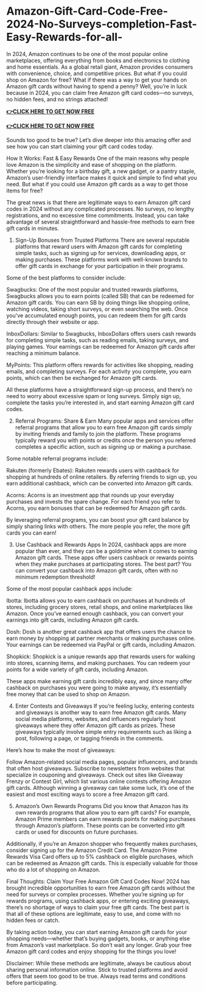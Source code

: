 # Amazon-Gift-Card-Code-Free-2024-No-Surveys-completion-Fast-Easy-Rewards-for-all-
In 2024, Amazon continues to be one of the most popular online marketplaces, offering everything from books and electronics to clothing and home essentials. As a global retail giant, Amazon provides consumers with convenience, choice, and competitive prices. But what if you could shop on Amazon for free? What if there was a way to get your hands on Amazon gift cards without having to spend a penny? Well, you’re in luck because in 2024, you can claim free Amazon gift card codes—no surveys, no hidden fees, and no strings attached!



**[👉CLICK HERE TO GET NOW FREE](https://link.gettrendd.com/amazon)**

**[👉CLICK HERE TO GET NOW FREE](https://link.gettrendd.com/amazon)**


Sounds too good to be true? Let’s dive deeper into this amazing offer and see how you can start claiming your gift card codes today.

How It Works: Fast & Easy Rewards
One of the main reasons why people love Amazon is the simplicity and ease of shopping on the platform. Whether you’re looking for a birthday gift, a new gadget, or a pantry staple, Amazon’s user-friendly interface makes it quick and simple to find what you need. But what if you could use Amazon gift cards as a way to get those items for free?

The great news is that there are legitimate ways to earn Amazon gift card codes in 2024 without any complicated processes. No surveys, no lengthy registrations, and no excessive time commitments. Instead, you can take advantage of several straightforward and hassle-free methods to earn free gift cards in minutes.

1. Sign-Up Bonuses from Trusted Platforms
There are several reputable platforms that reward users with Amazon gift cards for completing simple tasks, such as signing up for services, downloading apps, or making purchases. These platforms work with well-known brands to offer gift cards in exchange for your participation in their programs.

Some of the best platforms to consider include:

Swagbucks: One of the most popular and trusted rewards platforms, Swagbucks allows you to earn points (called SB) that can be redeemed for Amazon gift cards. You can earn SB by doing things like shopping online, watching videos, taking short surveys, or even searching the web. Once you've accumulated enough points, you can redeem them for gift cards directly through their website or app.

InboxDollars: Similar to Swagbucks, InboxDollars offers users cash rewards for completing simple tasks, such as reading emails, taking surveys, and playing games. Your earnings can be redeemed for Amazon gift cards after reaching a minimum balance.

MyPoints: This platform offers rewards for activities like shopping, reading emails, and completing surveys. For each activity you complete, you earn points, which can then be exchanged for Amazon gift cards.

All these platforms have a straightforward sign-up process, and there’s no need to worry about excessive spam or long surveys. Simply sign up, complete the tasks you’re interested in, and start earning Amazon gift card codes.

2. Referral Programs: Share & Earn
Many popular apps and services offer referral programs that allow you to earn free Amazon gift cards simply by inviting friends and family to join the platform. These programs typically reward you with points or credits once the person you referred completes a specific action, such as signing up or making a purchase.

Some notable referral programs include:

Rakuten (formerly Ebates): Rakuten rewards users with cashback for shopping at hundreds of online retailers. By referring friends to sign up, you earn additional cashback, which can be converted into Amazon gift cards.

Acorns: Acorns is an investment app that rounds up your everyday purchases and invests the spare change. For each friend you refer to Acorns, you earn bonuses that can be redeemed for Amazon gift cards.

By leveraging referral programs, you can boost your gift card balance by simply sharing links with others. The more people you refer, the more gift cards you can earn!

3. Use Cashback and Rewards Apps
In 2024, cashback apps are more popular than ever, and they can be a goldmine when it comes to earning Amazon gift cards. These apps offer users cashback or rewards points when they make purchases at participating stores. The best part? You can convert your cashback into Amazon gift cards, often with no minimum redemption threshold!

Some of the most popular cashback apps include:

Ibotta: Ibotta allows you to earn cashback on purchases at hundreds of stores, including grocery stores, retail shops, and online marketplaces like Amazon. Once you’ve earned enough cashback, you can convert your earnings into gift cards, including Amazon gift cards.

Dosh: Dosh is another great cashback app that offers users the chance to earn money by shopping at partner merchants or making purchases online. Your earnings can be redeemed via PayPal or gift cards, including Amazon.

Shopkick: Shopkick is a unique rewards app that rewards users for walking into stores, scanning items, and making purchases. You can redeem your points for a wide variety of gift cards, including Amazon.

These apps make earning gift cards incredibly easy, and since many offer cashback on purchases you were going to make anyway, it’s essentially free money that can be used to shop on Amazon.

4. Enter Contests and Giveaways
If you’re feeling lucky, entering contests and giveaways is another way to earn free Amazon gift cards. Many social media platforms, websites, and influencers regularly host giveaways where they offer Amazon gift cards as prizes. These giveaways typically involve simple entry requirements such as liking a post, following a page, or tagging friends in the comments.

Here’s how to make the most of giveaways:

Follow Amazon-related social media pages, popular influencers, and brands that often host giveaways.
Subscribe to newsletters from websites that specialize in couponing and giveaways.
Check out sites like Giveaway Frenzy or Contest Girl, which list various online contests offering Amazon gift cards.
Although winning a giveaway can take some luck, it’s one of the easiest and most exciting ways to score a free Amazon gift card.

5. Amazon’s Own Rewards Programs
Did you know that Amazon has its own rewards programs that allow you to earn gift cards? For example, Amazon Prime members can earn rewards points for making purchases through Amazon’s platform. These points can be converted into gift cards or used for discounts on future purchases.

Additionally, if you’re an Amazon shopper who frequently makes purchases, consider signing up for the Amazon Credit Card. The Amazon Prime Rewards Visa Card offers up to 5% cashback on eligible purchases, which can be redeemed as Amazon gift cards. This is especially valuable for those who do a lot of shopping on Amazon.

Final Thoughts: Claim Your Free Amazon Gift Card Codes Now!
2024 has brought incredible opportunities to earn free Amazon gift cards without the need for surveys or complex processes. Whether you’re signing up for rewards programs, using cashback apps, or entering exciting giveaways, there’s no shortage of ways to claim your free gift cards. The best part is that all of these options are legitimate, easy to use, and come with no hidden fees or catch.

By taking action today, you can start earning Amazon gift cards for your shopping needs—whether that’s buying gadgets, books, or anything else from Amazon’s vast marketplace. So don’t wait any longer. Grab your free Amazon gift card codes and enjoy shopping for the things you love!

Disclaimer: While these methods are legitimate, always be cautious about sharing personal information online. Stick to trusted platforms and avoid offers that seem too good to be true. Always read terms and conditions before participating.
